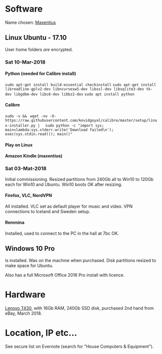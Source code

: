 # Software
Name chosen: [Maxentius](http://www.roman-emperors.org/maxentius.htm)


## Linux Ubuntu - 17.10
User home folders *are* encrypted.


### Sat 10-Mar-2018
#### Python (needed for Calibre install)
```sudo apt-get install build-essential checkinstall```
```sudo apt-get install libreadline-gplv2-dev libncursesw5-dev libssl-dev libsqlite3-dev tk-dev libgdbm-dev libc6-dev libbz2-dev```
```sudo apt install python```

#### Calibre
``` sudo -v && ```
```  wget -nv -O- https://raw.githubusercontent.com/kovidgoyal/calibre/master/setup/linux-installer.py | ```
```  sudo python -c "import sys; main=lambda:sys.stderr.write('Download failed\n'); exec(sys.stdin.read()); main()"```

#### Play on Linux

#### Amazon Kindle (maxentius)

### Sat 03-Mat-2018
Initial commissioning.  Resized partitions from 240Gb all to Win10 to 120Gb each for Win10 and Ubuntu.  Win10 boots OK after resizing.

#### Firefox, VLC, NordVPN
All installed.  VLC set as default player for music and video.  VPN connections to Iceland and Sweden setup.

#### Remmina
Installed, used to connect to the PC in the hall at 7bc OK.


## Windows 10 Pro
Is installed.  Was on the machine when purchased.  Disk partitions resized to make space for Ubuntu.

Also has a full Microsoft Office 2016 Pro install with licence.


# Hardware
[Lenovo T430](http://link.to/the-manufacturers-website-or-other-good-specification-list), with 16Gb RAM, 240Gb SSD disk, purchased 2nd hand from eBay, March 2018.


# Location, IP etc...
See secure list on Evernote (search for "House Computers & Equipment").
